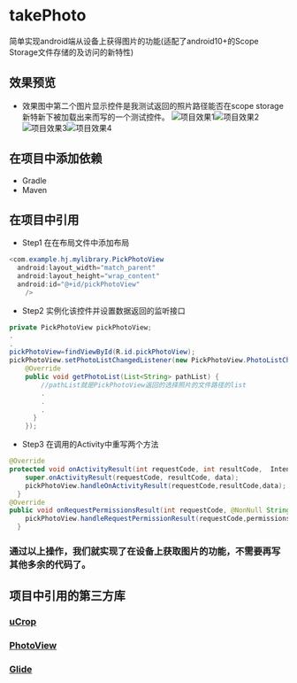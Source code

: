 # takePhoto
简单实现android端从设备上获得图片的功能(适配了android10+的Scope Storage文件存储的及访问的新特性)
## 效果预览
* 效果图中第二个图片显示控件是我测试返回的照片路径能否在scope storage新特新下被加载出来而写的一个测试控件。
![项目效果1](./test1_20201010.gif)![项目效果2](./test2_20201010.gif)  
![项目效果3](./test3_20201010.gif)![项目效果4](./test4_20201010.gif)  
## 在项目中添加依赖  
* Gradle  
* Maven  
## 在项目中引用  
* Step1  在在布局文件中添加布局  
```java  
<com.example.hj.mylibrary.PickPhotoView
  android:layout_width="match_parent"
  android:layout_height="wrap_content"
  android:id="@+id/pickPhotoView"
    />  
```  
* Step2  实例化该控件并设置数据返回的监听接口  
```java  
private PickPhotoView pickPhotoView;
.
.  
pickPhotoView=findViewById(R.id.pickPhotoView);
pickPhotoView.setPhotoListChangedListener(new PickPhotoView.PhotoListChangedListener() {
    @Override
    public void getPhotoList(List<String> pathList) {
        //pathList就是PickPhotoView返回的选择照片的文件路径的list
        .  
        .  
        .  
      }
    });
```  
* Step3 在调用的Activity中重写两个方法  
```java  
@Override
protected void onActivityResult(int requestCode, int resultCode,  Intent data) {
    super.onActivityResult(requestCode, resultCode, data);
    pickPhotoView.handleOnActivityResult(requestCode,resultCode,data);
  }
@Override
public void onRequestPermissionsResult(int requestCode, @NonNull String[] permissions, @NonNull int[] grantResults) {
    pickPhotoView.handleRequestPermissionResult(requestCode,permissions,grantResults);
  }  
```  
### 通过以上操作，我们就实现了在设备上获取图片的功能，不需要再写其他多余的代码了。  
## 项目中引用的第三方库  
### [uCrop](https://github.com/hanjie511/uCrop) 
### [PhotoView](https://github.com/chrisbanes/PhotoView) 
### [Glide](https://github.com/bumptech/glide) 

